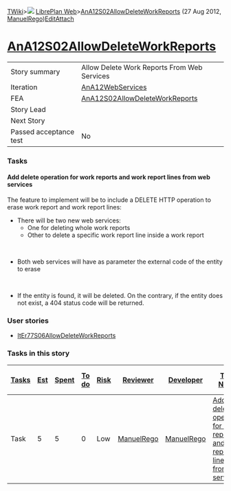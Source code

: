[TWiki](Main_WebHome)&gt;![](/twiki/pub/TWiki/TWikiDocGraphics/web-bg-small.gif) [LibrePlan Web](LibrePlan_WebHome)&gt;[AnA12S02AllowDeleteWorkReports](LibrePlan_AnA12S02AllowDeleteWorkReports "Topic revision: 1 (27 Aug 2012 - 09:11:55)") (27 Aug 2012, [ManuelRego](Main_ManuelRego))[Edit](LibrePlan_AnA12S02AllowDeleteWorkReports?t=1520344057 "Edit this topic text")[Attach](/twiki/bin/attach/LibrePlan/AnA12S02AllowDeleteWorkReports "Attach an image or document to this topic")  

 [AnA12S02AllowDeleteWorkReports](LibrePlan_AnA12S02AllowDeleteWorkReports)
===========================================================================

|                        |                                                                            |
|------------------------|----------------------------------------------------------------------------|
| Story summary          | Allow Delete Work Reports From Web Services                                |
| Iteration              | [AnA12WebServices](LibrePlan_AnA12WebServices)                             |
| FEA                    | [AnA12S02AllowDeleteWorkReports](LibrePlan_AnA12S02AllowDeleteWorkReports) |
| Story Lead             |                                                                            |
| Next Story             |                                                                            |
| Passed acceptance test | No                                                                         |

###  Tasks

####  Add delete operation for work reports and work report lines from web services

The feature to implement will be to include a DELETE HTTP operation to erase work report and work report lines:

-   There will be two new web services:
    -   One for deleting whole work reports
    -   Other to delete a specific work report line inside a work report

&nbsp;

-   Both web services will have as parameter the external code of the entity to erase

&nbsp;

-   If the entity is found, it will be deleted. On the contrary, if the entity does not exist, a 404 status code will be returned.

###  User stories

-   [ItEr77S06AllowDeleteWorkReports](LibrePlan_ItEr77S06AllowDeleteWorkReports)

###  Tasks in this story

| [Tasks](LibrePlan_AnA12S02AllowDeleteWorkReports?sortcol=0;table=2;up=0#sorted_table "Sort by this column") | [Est](LibrePlan_AnA12S02AllowDeleteWorkReports?sortcol=1;table=2;up=0#sorted_table "Sort by this column") | [Spent](LibrePlan_AnA12S02AllowDeleteWorkReports?sortcol=2;table=2;up=0#sorted_table "Sort by this column") | [To do](LibrePlan_AnA12S02AllowDeleteWorkReports?sortcol=3;table=2;up=0#sorted_table "Sort by this column") | [Risk](LibrePlan_AnA12S02AllowDeleteWorkReports?sortcol=4;table=2;up=0#sorted_table "Sort by this column") | [Reviewer](LibrePlan_AnA12S02AllowDeleteWorkReports?sortcol=5;table=2;up=0#sorted_table "Sort by this column") | [Developer](LibrePlan_AnA12S02AllowDeleteWorkReports?sortcol=6;table=2;up=0#sorted_table "Sort by this column") | [Task Name](LibrePlan_AnA12S02AllowDeleteWorkReports?sortcol=7;table=2;up=0#sorted_table "Sort by this column")                 | [Start Date](LibrePlan_AnA12S02AllowDeleteWorkReports?sortcol=8;table=2;up=0#sorted_table "Sort by this column") | [Est End Date](LibrePlan_AnA12S02AllowDeleteWorkReports?sortcol=9;table=2;up=0#sorted_table "Sort by this column") | [End Date](LibrePlan_AnA12S02AllowDeleteWorkReports?sortcol=10;table=2;up=0#sorted_table "Sort by this column") |
|-------------------------------------------------------------------------------------------------------------|-----------------------------------------------------------------------------------------------------------|-------------------------------------------------------------------------------------------------------------|-------------------------------------------------------------------------------------------------------------|------------------------------------------------------------------------------------------------------------|----------------------------------------------------------------------------------------------------------------|-----------------------------------------------------------------------------------------------------------------|---------------------------------------------------------------------------------------------------------------------------------|------------------------------------------------------------------------------------------------------------------|--------------------------------------------------------------------------------------------------------------------|-----------------------------------------------------------------------------------------------------------------|
| Task                                                                                                        | 5                                                                                                         | 5                                                                                                           | 0                                                                                                           | Low                                                                                                        | [ManuelRego](Main_ManuelRego)                                                                                  | [ManuelRego](Main_ManuelRego)                                                                                   | [Add delete operation for work reports and work report lines from web services](LibrePlan_AnA12S02AllowDeleteWorkReports#TasK1) |                                                                                                                  |                                                                                                                    |                                                                                                                 |
